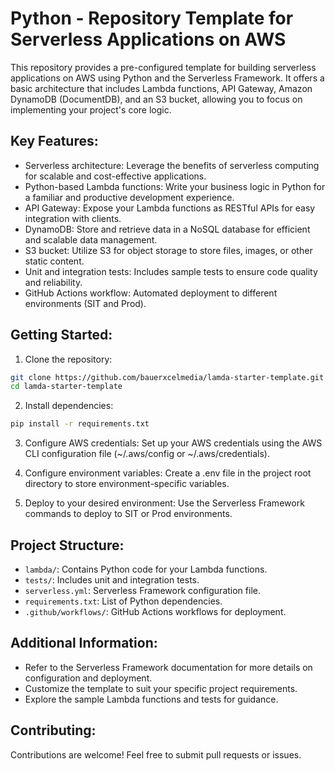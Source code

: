 
# Python - Repository Template for Serverless Applications on AWS

This repository provides a pre-configured template for building serverless applications on AWS using Python and the Serverless Framework. It offers a basic architecture that includes Lambda functions, API Gateway, Amazon DynamoDB (DocumentDB), and an S3 bucket, allowing you to focus on implementing your project's core logic.

## Key Features:

- Serverless architecture: Leverage the benefits of serverless computing for scalable and cost-effective applications.
- Python-based Lambda functions: Write your business logic in Python for a familiar and productive development experience.
- API Gateway: Expose your Lambda functions as RESTful APIs for easy integration with clients.
- DynamoDB: Store and retrieve data in a NoSQL database for efficient and scalable data management.
- S3 bucket: Utilize S3 for object storage to store files, images, or other static content.
- Unit and integration tests: Includes sample tests to ensure code quality and reliability.
- GitHub Actions workflow: Automated deployment to different environments (SIT and Prod).

## Getting Started:

1. Clone the repository:

```bash
git clone https://github.com/bauerxcelmedia/lamda-starter-template.git
cd lamda-starter-template
```

2. Install dependencies:

```bash
pip install -r requirements.txt
```

3. Configure AWS credentials:
    Set up your AWS credentials using the AWS CLI configuration file (~/.aws/config or ~/.aws/credentials).

4. Configure environment variables:
    Create a .env file in the project root directory to store environment-specific variables.

5. Deploy to your desired environment:
    Use the Serverless Framework commands to deploy to SIT or Prod environments.

## Project Structure:

- `lambda/`: Contains Python code for your Lambda functions.
- `tests/`: Includes unit and integration tests.
- `serverless.yml`: Serverless Framework configuration file.
- `requirements.txt`: List of Python dependencies.
- `.github/workflows/`: GitHub Actions workflows for deployment.

## Additional Information:

- Refer to the Serverless Framework documentation for more details on configuration and deployment.
- Customize the template to suit your specific project requirements.
- Explore the sample Lambda functions and tests for guidance.

## Contributing:

Contributions are welcome! Feel free to submit pull requests or issues.
